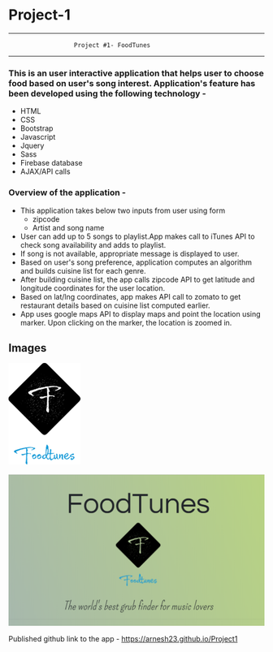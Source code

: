 # Project-1

---

                      Project #1- FoodTunes
___

### This is an user interactive application that helps user to choose food based on user's song interest. Application's feature has been developed using the following technology -
 - HTML
 - CSS
 - Bootstrap
 - Javascript
 - Jquery
 - Sass 
 - Firebase database
 - AJAX/API calls

### Overview of the application -
* This application takes below two inputs from user using form
   - zipcode
   - Artist and song name
* User can add up to 5 songs to playlist.App makes call to iTunes API to check song availability and adds to playlist. 
* If song is not available, appropriate message is displayed to user.
* Based on user's song preference, application computes an algorithm  and builds cuisine list for each genre. 
* After building cuisine list, the app calls zipcode API to get latitude and longitude coordinates for the user location.
* Based on lat/lng coordinates, app makes API call to zomato  to get restaurant details based on cuisine list computed earlier.
* App uses google maps API to display maps and point the location using marker. Upon clicking on the marker, the location is zoomed in.
## Images
![FoodTunes](https://raw.githubusercontent.com/arnesh23/Project1/master/assets/images/foodTunesLogo_01.png)

![FoodTunes](https://raw.githubusercontent.com/arnesh23/Project1/saranya/assets/images/foodtunes-readme.png)


Published github link to the app - https://arnesh23.github.io/Project1


